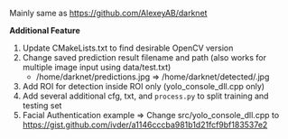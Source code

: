 Mainly same as https://github.com/AlexeyAB/darknet

**Additional Feature**
1. Update CMakeLists.txt to find desirable OpenCV version
2. Change saved prediction result filename and path (also works for multiple image input using data/test.txt)
    - /home/darknet/predictions.jpg => /home/darknet/detected/<original-filename>.jpg
3. Add ROI for detection inside ROI only (yolo_console_dll.cpp only)
4. Add several additional cfg, txt, and `process.py` to split training and testing set
5. Facial Authentication example => Change src/yolo_console_dll.cpp to https://gist.github.com/ivder/a1146cccba981b1d21fcf9bf183537e2
